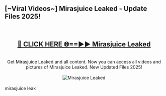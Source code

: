 <h2>[~Viral Videos~] Mirasjuice Leaked - Update Files 2025!</h2>
<br>
<div align="center">
<h2><a href="https://betterlinks.top/A2PfLJ" rel="nofollow">🔴 CLICK HERE 🌐==►► Mirasjuice Leaked</a></h2>
<br>
Get Mirasjuice Leaked and all content. Now you can access all videos and pictures of Mirasjuice Leaked. New Updated Files 2025!
<br>
<br>
<a href="https://betterlinks.top/A2PfLJ" rel="nofollow" data-target="animated-image.originalLink"><img src="https://i.ibb.co.com/WyWwxjT/player-gif2.gif" alt="Mirasjuice Leaked" style="max-width: 100%; display: inline-block;" data-target="animated-image.originalImage"></a>
</div>
<br>
mirasjuice leak